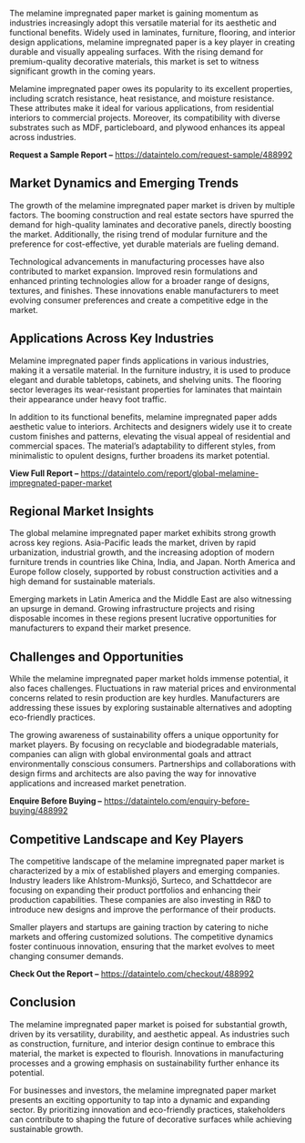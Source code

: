 The melamine impregnated paper market is gaining momentum as industries increasingly adopt this versatile material for its aesthetic and functional benefits. Widely used in laminates, furniture, flooring, and interior design applications, melamine impregnated paper is a key player in creating durable and visually appealing surfaces. With the rising demand for premium-quality decorative materials, this market is set to witness significant growth in the coming years.

Melamine impregnated paper owes its popularity to its excellent properties, including scratch resistance, heat resistance, and moisture resistance. These attributes make it ideal for various applications, from residential interiors to commercial projects. Moreover, its compatibility with diverse substrates such as MDF, particleboard, and plywood enhances its appeal across industries.

**Request a Sample Report –** https://dataintelo.com/request-sample/488992

## Market Dynamics and Emerging Trends

The growth of the melamine impregnated paper market is driven by multiple factors. The booming construction and real estate sectors have spurred the demand for high-quality laminates and decorative panels, directly boosting the market. Additionally, the rising trend of modular furniture and the preference for cost-effective, yet durable materials are fueling demand.

Technological advancements in manufacturing processes have also contributed to market expansion. Improved resin formulations and enhanced printing technologies allow for a broader range of designs, textures, and finishes. These innovations enable manufacturers to meet evolving consumer preferences and create a competitive edge in the market.

## Applications Across Key Industries

Melamine impregnated paper finds applications in various industries, making it a versatile material. In the furniture industry, it is used to produce elegant and durable tabletops, cabinets, and shelving units. The flooring sector leverages its wear-resistant properties for laminates that maintain their appearance under heavy foot traffic.

In addition to its functional benefits, melamine impregnated paper adds aesthetic value to interiors. Architects and designers widely use it to create custom finishes and patterns, elevating the visual appeal of residential and commercial spaces. The material’s adaptability to different styles, from minimalistic to opulent designs, further broadens its market potential.

**View Full Report –** https://dataintelo.com/report/global-melamine-impregnated-paper-market

## Regional Market Insights

The global melamine impregnated paper market exhibits strong growth across key regions. Asia-Pacific leads the market, driven by rapid urbanization, industrial growth, and the increasing adoption of modern furniture trends in countries like China, India, and Japan. North America and Europe follow closely, supported by robust construction activities and a high demand for sustainable materials.

Emerging markets in Latin America and the Middle East are also witnessing an upsurge in demand. Growing infrastructure projects and rising disposable incomes in these regions present lucrative opportunities for manufacturers to expand their market presence.

## Challenges and Opportunities

While the melamine impregnated paper market holds immense potential, it also faces challenges. Fluctuations in raw material prices and environmental concerns related to resin production are key hurdles. Manufacturers are addressing these issues by exploring sustainable alternatives and adopting eco-friendly practices.

The growing awareness of sustainability offers a unique opportunity for market players. By focusing on recyclable and biodegradable materials, companies can align with global environmental goals and attract environmentally conscious consumers. Partnerships and collaborations with design firms and architects are also paving the way for innovative applications and increased market penetration.

**Enquire Before Buying –** https://dataintelo.com/enquiry-before-buying/488992

## Competitive Landscape and Key Players

The competitive landscape of the melamine impregnated paper market is characterized by a mix of established players and emerging companies. Industry leaders like Ahlstrom-Munksjö, Surteco, and Schattdecor are focusing on expanding their product portfolios and enhancing their production capabilities. These companies are also investing in R&D to introduce new designs and improve the performance of their products.

Smaller players and startups are gaining traction by catering to niche markets and offering customized solutions. The competitive dynamics foster continuous innovation, ensuring that the market evolves to meet changing consumer demands.

**Check Out the Report –** https://dataintelo.com/checkout/488992

## Conclusion

The melamine impregnated paper market is poised for substantial growth, driven by its versatility, durability, and aesthetic appeal. As industries such as construction, furniture, and interior design continue to embrace this material, the market is expected to flourish. Innovations in manufacturing processes and a growing emphasis on sustainability further enhance its potential.

For businesses and investors, the melamine impregnated paper market presents an exciting opportunity to tap into a dynamic and expanding sector. By prioritizing innovation and eco-friendly practices, stakeholders can contribute to shaping the future of decorative surfaces while achieving sustainable growth.
